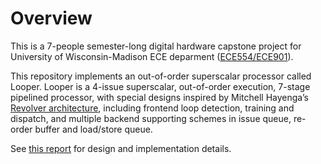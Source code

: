 # Overview

This is a 7-people semester-long digital hardware capstone project for University of Wisconsin-Madison ECE deparment 
([ECE554/ECE901](https://guide.wisc.edu/courses/e_c_e/)).

This repository implements an out-of-order superscalar processor called Looper. Looper is a 4-issue
superscalar, out-of-order execution, 7-stage pipelined processor, with special designs inspired by
Mitchell Hayenga’s [Revolver architecture](https://ieeexplore.ieee.org/abstract/document/6835968), 
including frontend loop detection, training and dispatch, and 
multiple backend supporting schemes in issue queue, re-order buffer and load/store queue. 

See [this report](ECE901_Final_Report_LOOPERS.pdf) for design and implementation details.
